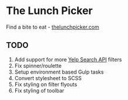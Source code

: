 # The Lunch Picker

Find a bite to eat - [thelunchpicker.com](https://thelunchpicker.com)

## TODO

1. Add support for more [Yelp Search API](https://www.yelp.com/developers/documentation/v3/business_search) filters
1. Fix spinner/roulette
1. Setup environment based Gulp tasks
1. Convert stylesheet to SCSS
1. Fix styling on filter flyouts
1. Fix styling of toolbar
